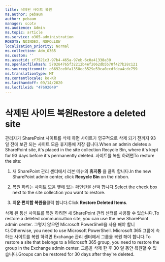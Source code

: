 ```yaml
---
title: 삭제된 사이트 복원
ms.author: pebaum
author: pebaum
manager: scotv
ms.audience: Admin
ms.topic: article
ms.service: o365-administration
ROBOTS: NOINDEX, NOFOLLOW
localization_priority: Normal
ms.collection: Adm_O365
ms.custom: ''
ms.assetid: cf7521c3-97b4-465a-97eb-6c0a41338a30
ms.openlocfilehash: 570284765f32212b4ef2062db5b70f427b28c121
ms.sourcegitcommit: c6692ce0fa1358ec3529e59ca0ecdfdea4cdc759
ms.translationtype: MT
ms.contentlocale: ko-KR
ms.lasthandoff: 09/14/2020
ms.locfileid: "47692049"
---
```

# <a name="restore-a-deleted-site"></a><span data-ttu-id="13615-102">삭제된 사이트 복원</span><span class="sxs-lookup"><span data-stu-id="13615-102">Restore a deleted site</span></span>

<span data-ttu-id="13615-103">관리자가 SharePoint 사이트를 삭제 하면 사이트가 영구적으로 삭제 되기 전까지 93 일 전에 보관 되는 사이트 모음 휴지통에 저장 됩니다.</span><span class="sxs-lookup"><span data-stu-id="13615-103">When an admin deletes a SharePoint site, it's placed in the site collection Recycle Bin, where it's kept for 93 days before it's permanently deleted.</span></span> <span data-ttu-id="13615-104">사이트를 복원 하려면</span><span class="sxs-lookup"><span data-stu-id="13615-104">To restore the site:</span></span>
  
1. <span data-ttu-id="13615-105">새 SharePoint 관리 센터에서 리본 메뉴의 **휴지통** 을 클릭 합니다.</span><span class="sxs-lookup"><span data-stu-id="13615-105">In the new SharePoint admin center, click **Recycle Bin** on the ribbon.</span></span> 
    
2. <span data-ttu-id="13615-106">복원 하려는 사이트 모음 옆에 있는 확인란을 선택 합니다.</span><span class="sxs-lookup"><span data-stu-id="13615-106">Select the check box next to the site collection you want to restore.</span></span>
    
3. <span data-ttu-id="13615-107">**지운 편지함 복원을**클릭 합니다.</span><span class="sxs-lookup"><span data-stu-id="13615-107">Click **Restore Deleted Items**.</span></span>
    
<span data-ttu-id="13615-108">삭제 된 통신 사이트를 복원 하려면 새 SharePoint 관리 센터를 사용할 수 있습니다.</span><span class="sxs-lookup"><span data-stu-id="13615-108">To restore a deleted communication site, you can use the new SharePoint admin center.</span></span> <span data-ttu-id="13615-109">그렇지 않으면 Microsoft PowerShell을 사용 해야 합니다.</span><span class="sxs-lookup"><span data-stu-id="13615-109">Otherwise, you need to use Microsoft PowerShell.</span></span> <span data-ttu-id="13615-110">Microsoft 365 그룹에 속하는 사이트를 복원 하려면 Exchange 관리 센터에서 그룹을 복원 해야 합니다.</span><span class="sxs-lookup"><span data-stu-id="13615-110">To restore a site that belongs to a Microsoft 365 group, you need to restore the group in the Exchange admin center.</span></span> <span data-ttu-id="13615-111">그룹을 삭제 한 후 30 일 동안 복원할 수 있습니다.</span><span class="sxs-lookup"><span data-stu-id="13615-111">Groups can be restored for 30 days after they're deleted.</span></span>
  

